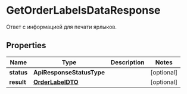 

# GetOrderLabelsDataResponse

Ответ с информацией для печати ярлыков.

## Properties

| Name | Type | Description | Notes |
|------------ | ------------- | ------------- | -------------|
|**status** | **ApiResponseStatusType** |  |  [optional] |
|**result** | [**OrderLabelDTO**](OrderLabelDTO.md) |  |  [optional] |



